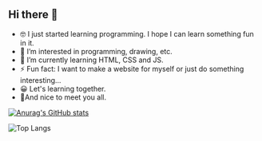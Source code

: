 ## Hi there 👋
- 🤓 I just started learning programming.
I hope I can learn something fun in it.
- 👀 I’m interested in programming, drawing, etc.
- 🌱 I’m currently learning HTML, CSS and JS.
- ⚡ Fun fact: I want to make a website for myself or just do something interesting...
- 😀 Let's learning together.
- 🤝And nice to meet you all.

[![Anurag's GitHub stats](https://github-readme-stats.vercel.app/api?username=Kelly-Ls)](https://github.com/anuraghazra/github-readme-stats)

![Top Langs](https://github-readme-stats.vercel.app/api/top-langs/?username=Kelly-Ls)
